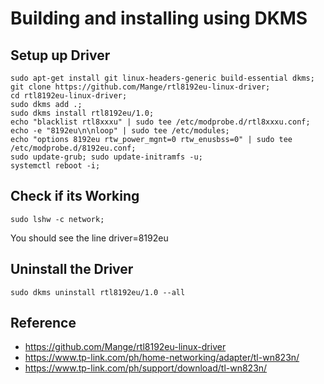 # Building and installing using DKMS


## Setup up Driver
```
sudo apt-get install git linux-headers-generic build-essential dkms;
git clone https://github.com/Mange/rtl8192eu-linux-driver;
cd rtl8192eu-linux-driver;
sudo dkms add .;
sudo dkms install rtl8192eu/1.0;
echo "blacklist rtl8xxxu" | sudo tee /etc/modprobe.d/rtl8xxxu.conf;
echo -e "8192eu\n\nloop" | sudo tee /etc/modules;
echo "options 8192eu rtw_power_mgnt=0 rtw_enusbss=0" | sudo tee /etc/modprobe.d/8192eu.conf;
sudo update-grub; sudo update-initramfs -u;
systemctl reboot -i;
```


## Check if its Working
```
sudo lshw -c network;
```
You should see the line driver=8192eu


## Uninstall the Driver
```
sudo dkms uninstall rtl8192eu/1.0 --all
```


## Reference
- https://github.com/Mange/rtl8192eu-linux-driver
- https://www.tp-link.com/ph/home-networking/adapter/tl-wn823n/
- https://www.tp-link.com/ph/support/download/tl-wn823n/
